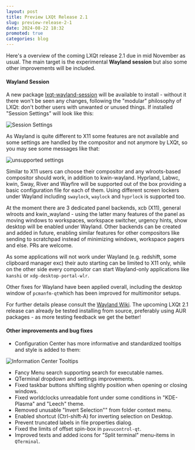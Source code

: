 ```yaml
---
layout: post
title: Preview LXQt Release 2.1
slug: preview-release-2-1
date: 2024-08-22 18:32
promoted: true
categories: blog
---
```


Here's a overview of the coming LXQt release 2.1 due in mid November as usual. The main target is the experimental **Wayland session** but also some other improvements will be included.

#### Wayland Session

A new package [lxqt-wayland-session](https://github.com/lxqt/lxqt-wayland-session) will be available to install - without it there won't be seen any changes, following the "modular" philosophy of LXQt: don't bother users with unwanted or unused things. If installed "Session Settings" will look like this:

![Session Settings](../../../../../images/posts/waylandsettings.png)

As Wayland is quite different to X11 some features are not available and some settings are handled by the compositor and not anymore by LXQt, so you may see some messages like that:

![unsupported settings](../../../../../images/posts/unsupported.png)

Similar to X11 users can choose their compositor and any wlroots-based compositor should work, in addition to kwin-wayland. Hyprland, Labwc, kwin, Sway, River and Wayfire will be supported out of the box providing a basic configuration file for each of them. Using different screen lockers under Wayland including `swaylock`, `waylock` and `hyprlock` is supported too.

At the moment there are 3 dedicated panel backends, xcb (X11), general wlroots  and kwin_wayland - using the latter many features of the panel as moving windows to workspaces, workspace switcher, urgency hints, show desktop will be enabled under Wayland. Other backends can be created and added in future, enabling similar features for other compositors like sending to scratchpad instead of minimizing windows, workspace pagers and else. PRs are welcome.

As some applications will not work under Wayland (e.g. redshift, some clipboard manager exc) their auto starting can be limited to X11 only, while on the other side every compositor can start Wayland-only applications like `kanshi` or `xdg-desktop-portal-wlr`.

Other fixes for Wayland have been applied overall, including the desktop window of `pcmanfm-qt`which has been improved for multimonitor setups.

For further details please consult the [Wayland Wiki](https://github.com/lxqt/lxqt/wiki/ConfigWaylandSettings).
The upcoming LXQt 2.1 release can already be tested installing from source, preferably using AUR packages - as more testing feedback we get the better!

#### Other improvements and bug fixes

* Configuration Center has more informative and standardized tooltips and style is added to them:

![Information Center Tooltips](../../../../../images/posts/configcenter.png)

* Fancy Menu search supporting search for executable names.
* QTerminal dropdown and settings improvements.
* Fixed taskbar buttons shifting slightly position when opening or closing windows.
* Fixed worldclocks unreadable font under some conditions in "KDE-Plasma" and "Leech" theme.
* Removed unusable "Invert Selection"" from folder context menu.
* Enabled shortcut (Ctrl-shift-A) for inverting selection on Desktop.
* Prevent truncated labels in file properties dialog.
* Fixed the limits of offset spin-box in `pavucontrol-qt`.
* Improved texts and added icons for "Split terminal" menu-items in `QTerminal`.


